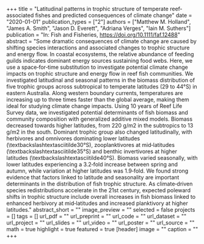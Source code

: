 +++
title = "Latitudinal patterns in trophic structure of temperate reef‐associated fishes and predicted consequences of climate change"
date = "2020-01-01"
publication_types = ["2"]
authors = ["Matthew M. Holland", "James A. Smith", "Jason D. Everett", "Adriana Verges", "Iain M. Suthers"]
publication = "In: Fish and Fisheries, https://doi.org/10.1111/faf.12488"
abstract = "Some dramatic consequences of climate change are caused by shifting species interactions and associated changes to trophic structure and energy flow. In coastal ecosystems, the relative abundance of feeding guilds indicates dominant energy sources sustaining food webs. Here, we use a space‐for‐time substitution to investigate potential climate change impacts on trophic structure and energy flow in reef fish communities. We investigated latitudinal and seasonal patterns in the biomass distribution of five trophic groups across subtropical to temperate latitudes (29 to 44°S) in eastern Australia. Along western boundary currents, temperatures are increasing up to three times faster than the global average, making them ideal for studying climate change impacts. Using 10 years of Reef Life Survey data, we investigated potential determinants of fish biomass and community composition with generalized additive mixed models. Biomass decreased towards higher latitudes, from 220 g/m2 in the subtropics to 13 g/m2 in the south. Dominant trophic group also changed latitudinally, with herbivores and omnivores dominating lower latitudes (\\textbackslashtextasciitilde30°S), zooplanktivores at mid‐latitudes (\\textbackslashtextasciitilde35°S) and benthic invertivores at higher latitudes (\\textbackslashtextasciitilde40°S). Biomass varied seasonally, with lower latitudes experiencing a 3.2‐fold increase between spring and autumn, while variation at higher latitudes was 1.9‐fold. We found strong evidence that factors linked to latitude and seasonality are important determinants in the distribution of fish trophic structure. As climate‐driven species redistributions accelerate in the 21st century, expected poleward shifts in trophic structure include overall increases in fish biomass linked to enhanced herbivory at mid‐latitudes and increased planktivory at higher latitudes."
abstract_short = ""
image_preview = ""
selected = false
projects = []
tags = []
url_pdf = ""
url_preprint = ""
url_code = ""
url_dataset = ""
url_project = ""
url_slides = ""
url_video = ""
url_poster = ""
url_source = ""
math = true
highlight = true
featured = true
[header]
image = ""
caption = ""
+++
